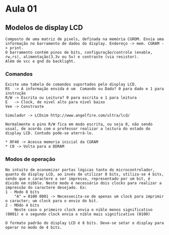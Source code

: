 # Aula 01

## Modelos de display LCD
    Composto de uma matriz de pixels, definada na memória CGROM. Envia uma informação no barramento de dados do display. Endereço -> mem. CGRAM -> print.
    O barramento contém pinos de bits, configuração/controle (enable, rw,rs), alimentação(3.3v ou 5v) e contraste (via resistor).
    Além de vcc e gnd do backlight.

### Comandos
    Existe uma tabela de comandos suportados pelo display LCD.
    RS  -> A informação envida é um  Comando ou Dado? 0 para dado e 1 para instrução
    R/W -> Escrita ou Leitura? 0 para escrita e 1 para leitura
    E   -> Clock, de nivel alto para nivel baixo
    Vee -> Constraste

    Simulador -> LCDsim http://www.angelfire.com/ultra/lcd/

    Normalmente o pino R/W fica em modo escrita, ou seja 0, não sendo usual, de acordo com o professor realizar a leitura do estado do display LCD. Contudo pode-se aterrá-lo.

    * 0F40 -> Acessa memoria inicial da CGRAM
    * C0 -> Volta para a DDRAM

### Modos de operação

    No intuito de economizar portas lógicas tanto do microcontrolador, quanto do display LCD, ao invés de utilizar 8 bits, utiliza-se 4 bits, sendo que o caractere a ser impresso, representado por um bit, é divido em nibble. Neste modo é necessário dois clocks para realizar a impressão do caractere desejado. Ex:
    1 - Modo 8 bits
        "A" = 0100 0001 -> Necessecita-se de apenas um clock para imprimir o caracter; um clock para o envio do bit.
    2 - MOdo 4 bits
        Neste caso o primeiro clock envia o nible menos significativo (0001) e o segundo clock envia o nible mais significativo (0100)

    O formato padrão do display LCD é 8 bits. Deve-se setar o display para operar no modo de 4 bits.